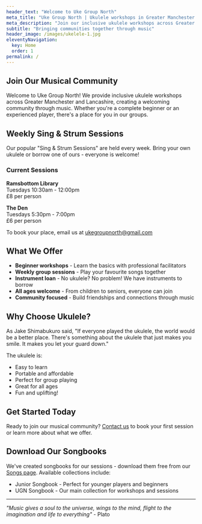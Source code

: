 ```yaml
---
header_text: "Welcome to Uke Group North"
meta_title: "Uke Group North | Ukulele workshops in Greater Manchester and Lancashire"
meta_description: "Join our inclusive ukulele workshops across Greater Manchester and Lancashire. Weekly sessions for all ages and abilities. No experience necessary!"
subtitle: "Bringing communities together through music"
header_image: /images/ukelele-1.jpg
eleventyNavigation:
  key: Home
  order: 1
permalink: /
---
```


## Join Our Musical Community

Welcome to Uke Group North! We provide inclusive ukulele workshops across Greater Manchester and Lancashire, creating a welcoming community through music. Whether you're a complete beginner or an experienced player, there's a place for you in our groups.

## Weekly Sing & Strum Sessions

Our popular "Sing & Strum Sessions" are held every week. Bring your own ukulele or borrow one of ours - everyone is welcome!

### Current Sessions

**Ramsbottom Library**  
Tuesdays 10:30am - 12:00pm  
£8 per person

**The Den**  
Tuesdays 5:30pm - 7:00pm  
£6 per person

To book your place, email us at [ukegroupnorth@gmail.com](mailto:ukegroupnorth@gmail.com)

## What We Offer

- **Beginner workshops** - Learn the basics with professional facilitators
- **Weekly group sessions** - Play your favourite songs together
- **Instrument loan** - No ukulele? No problem! We have instruments to borrow
- **All ages welcome** - From children to seniors, everyone can join
- **Community focused** - Build friendships and connections through music

## Why Choose Ukulele?

As Jake Shimabukuro said, "If everyone played the ukulele, the world would be a better place. There's something about the ukulele that just makes you smile. It makes you let your guard down."

The ukulele is:
- Easy to learn
- Portable and affordable
- Perfect for group playing
- Great for all ages
- Fun and uplifting!

## Get Started Today

Ready to join our musical community? [Contact us](/contact) to book your first session or learn more about what we offer.

## Download Our Songbooks

We've created songbooks for our sessions - download them free from our [Songs page](/songs/). Available collections include:
- Junior Songbook - Perfect for younger players and beginners
- UGN Songbook - Our main collection for workshops and sessions

---

*"Music gives a soul to the universe, wings to the mind, flight to the imagination and life to everything"* - Plato
